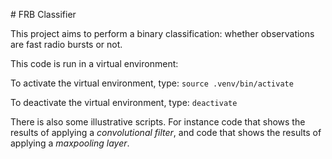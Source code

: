 # FRB Classifier

This project aims to perform a binary classification: whether observations are fast radio bursts or not.

This code is run in a virtual environment: 

To activate the virtual environment, type: `source .venv/bin/activate`

To deactivate the virtual environment, type: `deactivate`

There is also some illustrative scripts. For instance code that shows the results of applying a *convolutional filter*, and code that shows the results of applying a *maxpooling layer*.